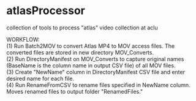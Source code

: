 # atlasProcessor
collection of tools to process "atlas" video collection at aclu

WORKFLOW:
<br> (1) Run Batch2MOV to convert Atlas MP4 to MOV access files. The converted files are stored in new directory MOV_Converts.
<br> (2) Run DirectoryManifest on MOV_Converts to capture original names (BaseName is the column name in output CSV file) of all MOV files.
<br> (3) Create "NewName" column in DirectoryManifest CSV file and enter desired name for each file.
<br> (4) Run RenameFromCSV to rename files specified in NewName column. Moves renamed files to output folder "RenamedFiles."
